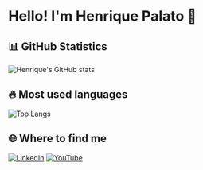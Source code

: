 # Hello! I'm Henrique Palato 👋

## 📊 GitHub Statistics
![Henrique's GitHub stats](https://github-readme-stats.vercel.app/api?username=henriquepalato&show_icons=true&theme=radical)

## 🔥 Most used languages
![Top Langs](https://github-readme-stats.vercel.app/api/top-langs/?username=henriquepalato&layout=compact&theme=radical)

## 🌐 Where to find me
[![LinkedIn](https://img.shields.io/badge/LinkedIn-blue?style=for-the-badge&logo=linkedin)](https://linkedin.com/in/henriquepalato)
[![YouTube](https://img.shields.io/badge/YouTube-red?style=for-the-badge&logo=youtube)](https://youtube.com/@henriquepalato)
